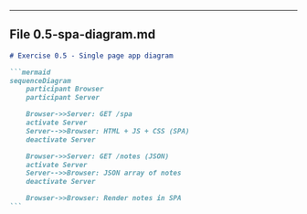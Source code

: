 ---

## File 0.5-spa-diagram.md

````markdown
# Exercise 0.5 - Single page app diagram

```mermaid
sequenceDiagram
    participant Browser
    participant Server

    Browser->>Server: GET /spa
    activate Server
    Server-->>Browser: HTML + JS + CSS (SPA)
    deactivate Server

    Browser->>Server: GET /notes (JSON)
    activate Server
    Server-->>Browser: JSON array of notes
    deactivate Server

    Browser->>Browser: Render notes in SPA
```
````
